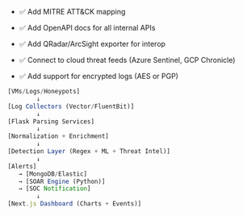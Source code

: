 - ✅ Add MITRE ATT&CK mapping
    
- ✅ Add OpenAPI docs for all internal APIs
    
- ✅ Add QRadar/ArcSight exporter for interop
    
- ✅ Connect to cloud threat feeds (Azure Sentinel, GCP Chronicle)
    
- ✅ Add support for encrypted logs (AES or PGP)

```js
[VMs/Logs/Honeypots]
        ↓
[Log Collectors (Vector/FluentBit)]
        ↓
[Flask Parsing Services]
        ↓
[Normalization + Enrichment]
        ↓
[Detection Layer (Regex + ML + Threat Intel)]
        ↓
[Alerts]
   → [MongoDB/Elastic]
   → [SOAR Engine (Python)]
   → [SOC Notification]
        ↓
[Next.js Dashboard (Charts + Events)]
```

